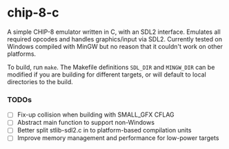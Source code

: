 # chip-8-c

A simple CHIP-8 emulator written in C, with an SDL2 interface. Emulates all
required opcodes and handles graphics/input via SDL2. Currently tested on
Windows compiled with MinGW but no reason that it couldn't work on other
platforms.

To build, run `make`. The Makefile definitions `SDL_DIR` and `MINGW_DIR` can
be modified if you are building for different targets, or will default to 
local directories to the build.

### TODOs

- [ ] Fix-up collision when building with SMALL_GFX CFLAG
- [ ] Abstract main function to support non-Windows
- [ ] Better split stlib-sdl2.c in to platform-based compilation units
- [ ] Improve memory management and performance for low-power targets